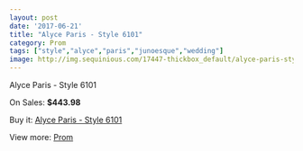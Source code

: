 ```yaml
---
layout: post
date: '2017-06-21'
title: "Alyce Paris - Style 6101"
category: Prom
tags: ["style","alyce","paris","junoesque","wedding"]
image: http://img.sequinious.com/17447-thickbox_default/alyce-paris-style-6101.jpg
---
```

Alyce Paris - Style 6101

On Sales: **$443.98**
<a href="https://www.sequinious.com/prom/8228-alyce-paris-style-6101.html"><amp-img layout="responsive" width="600" height="600" src="//img.sequinious.com/17447-thickbox_default/alyce-paris-style-6101.jpg" alt="Alyce Paris - Style 6101 0" /></a>
<a href="https://www.sequinious.com/prom/8228-alyce-paris-style-6101.html"><amp-img layout="responsive" width="600" height="600" src="//img.sequinious.com/17448-thickbox_default/alyce-paris-style-6101.jpg" alt="Alyce Paris - Style 6101 1" /></a>

Buy it: [Alyce Paris - Style 6101](https://www.sequinious.com/prom/8228-alyce-paris-style-6101.html "Alyce Paris - Style 6101")

View more: [Prom](https://www.sequinious.com/7-prom "Prom")